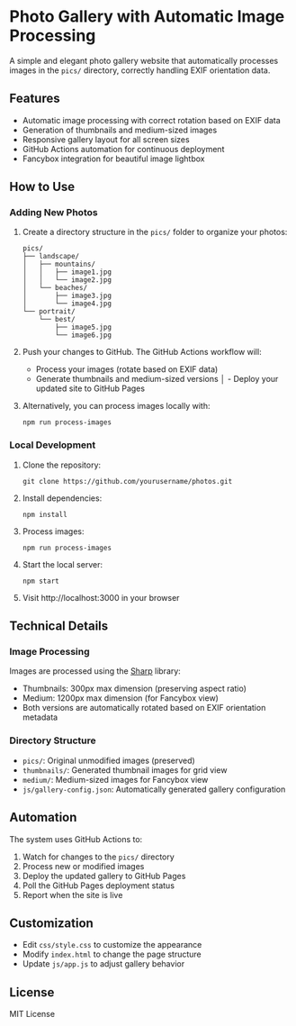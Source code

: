 # Photo Gallery with Automatic Image Processing

A simple and elegant photo gallery website that automatically processes images in the `pics/` directory, correctly handling EXIF orientation data.

## Features

- Automatic image processing with correct rotation based on EXIF data
- Generation of thumbnails and medium-sized images
- Responsive gallery layout for all screen sizes
- GitHub Actions automation for continuous deployment
- Fancybox integration for beautiful image lightbox

## How to Use

### Adding New Photos

1. Create a directory structure in the `pics/` folder to organize your photos:
   ```
   pics/
   ├── landscape/
   │   ├── mountains/
   │   │   ├── image1.jpg
   │   │   └── image2.jpg
   │   └── beaches/
   │       ├── image3.jpg
   │       └── image4.jpg
   └── portrait/
       └── best/
           ├── image5.jpg
           └── image6.jpg
   ```

2. Push your changes to GitHub. The GitHub Actions workflow will:
   - Process your images (rotate based on EXIF data)
   - Generate thumbnails and medium-sized versions
  │   - Deploy your updated site to GitHub Pages

3. Alternatively, you can process images locally with:
   ```
   npm run process-images
   ```

### Local Development

1. Clone the repository:
   ```
   git clone https://github.com/yourusername/photos.git
   ```

2. Install dependencies:
   ```
   npm install
   ```

3. Process images:
   ```
   npm run process-images
   ```

4. Start the local server:
   ```
   npm start
   ```

5. Visit http://localhost:3000 in your browser

## Technical Details

### Image Processing

Images are processed using the [Sharp](https://sharp.pixelplumbing.com/) library:

- Thumbnails: 300px max dimension (preserving aspect ratio)
- Medium: 1200px max dimension (for Fancybox view)
- Both versions are automatically rotated based on EXIF orientation metadata

### Directory Structure

- `pics/`: Original unmodified images (preserved)
- `thumbnails/`: Generated thumbnail images for grid view
- `medium/`: Medium-sized images for Fancybox view
- `js/gallery-config.json`: Automatically generated gallery configuration

## Automation

The system uses GitHub Actions to:

1. Watch for changes to the `pics/` directory
2. Process new or modified images
3. Deploy the updated gallery to GitHub Pages
4. Poll the GitHub Pages deployment status
5. Report when the site is live

## Customization

- Edit `css/style.css` to customize the appearance
- Modify `index.html` to change the page structure
- Update `js/app.js` to adjust gallery behavior

## License

MIT License 